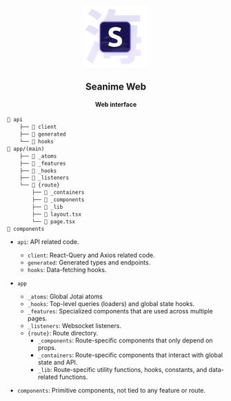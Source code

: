 <p align="center">
<img src="public/logo_2.png" alt="preview" width="150px"/>
</p>

<h2 align="center"><b>Seanime Web</b></h2>

<h4 align="center">Web interface</h4>

```txt
📁 api
    ├── 📁 client
    ├── 📁 generated
    └── 📁 hooks
📁 app/(main)	
    ├── 📁 _atoms
    ├── 📁 _features
    ├── 📁 _hooks
    ├── 📁 _listeners
    └── 📁 {route}
    	├── 📁 _containers
    	├── 📁 _components
    	├── 📁 _lib
    	├── 📄 layout.tsx
    	└── 📄 page.tsx
📁 components
```

- `api`: API related code.
  - `client`: React-Query and Axios related code.
  - `generated`: Generated types and endpoints.
  - `hooks`: Data-fetching hooks.


- `app`
  - `_atoms`: Global Jotai atoms
  - `_hooks`: Top-level queries (loaders) and global state hooks.
  - `_features`: Specialized components that are used across multiple pages.
  - `_listeners`: Websocket listeners.
  - `{route}`: Route directory.
    - `_components`: Route-specific components that only depend on props.
    - `_containers`: Route-specific components that interact with global state and API.
    - `_lib`: Route-specific utility functions, hooks, constants, and data-related functions.


- `components`: Primitive components, not tied to any feature or route.
